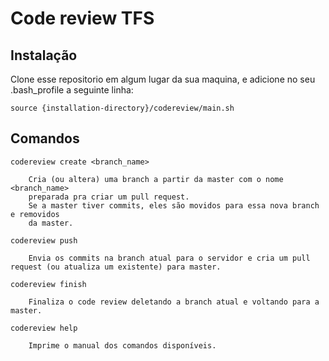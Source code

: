 <h1>Code review TFS</h1>

<h2>Instalação</h2>
Clone esse repositorio em algum lugar da sua maquina, e adicione no seu .bash_profile a seguinte linha:

<code>source {installation-directory}/codereview/main.sh</code>

<h2>Comandos</h2>

<code>codereview create \<branch_name\></code>

        Cria (ou altera) uma branch a partir da master com o nome <branch_name>
        preparada pra criar um pull request.
        Se a master tiver commits, eles são movidos para essa nova branch e removidos
        da master.

<code>codereview push</code>

        Envia os commits na branch atual para o servidor e cria um pull request (ou atualiza um existente) para master.

<code>codereview finish</code>

        Finaliza o code review deletando a branch atual e voltando para a master.

<code>codereview help</code>

        Imprime o manual dos comandos disponíveis.
